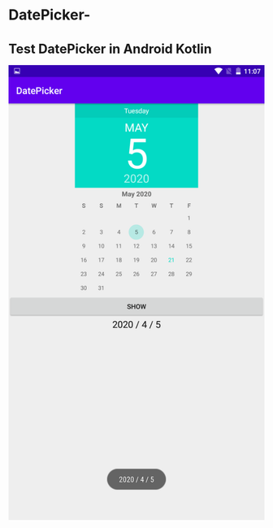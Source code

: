 # DatePicker-
<h1 style="font-size:25px">Test DatePicker in Android Kotlin</h1>
<img src="scr001.png" alt="Test DatePicker in Android Kotlin" title="DatePicker">
